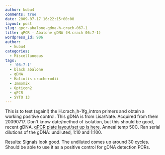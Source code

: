 ```yaml
---
author: kubu4
comments: true
date: 2009-07-17 16:22:15+00:00
layout: post
slug: qpcr-abalone-gdna-h-crach-067-1
title: qPCR - Abalone gDNA (H.crach 06:7-1)
wordpress_id: 906
author:
  - kubu4
categories:
  - Miscellaneous
tags:
  - '06:7-1'
  - black abalone
  - gDNA
  - Haliotis cracherodii
  - Immomix
  - Opticon2
  - qPCR
  - SYTO 13
---
```


This is to test (again!) the H.crach_h-1fg_intron primers and obtain a working positive control. This gDNA is from Lisa/Nate. Acquired from them 20090717. Don't know date/method of isolation, but this should be good, recent gDNA. [qPCR plate layout/set up is here](https://eagle.fish.washington.edu/Arabidopsis/Notebook%20Workup%20Files/20090717-01.jpg). Anneal temp 50C. Ran serial dilutions of the gDNA: undiluted, 1:10 and 1:100.

Results: Signals look good. The undiluted comes up around 30 cycles. Should be able to use it as a positive control for gDNA detection PCRs.

